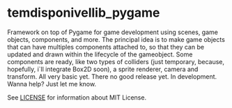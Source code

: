 # temdisponivellib_pygame

Framework on top of Pygame for game development using scenes, game objects, components, and more.
The principal idea is to make game objects that can have multiples components attached to, so that they can be updated and drawn within the lifecycle of the gameobject.
Some components are ready, like two types of colliders (just temporary, because, hopefully, i`ll integrate Box2D soon), a sprite renderer, camera and transform. All very basic yet.
There no good release yet. In development.
Wanna help? Just let me know.

See <a href=https://github.com/temdisponivel/temdisponivellib_pygame/blob/master/LICENSE>LICENSE</a> for information about MIT License.
